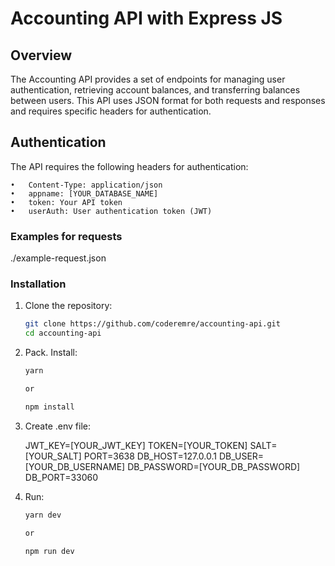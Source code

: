 # Accounting API with Express JS

## Overview

The Accounting API provides a set of endpoints for managing user authentication, retrieving account balances, and transferring balances between users. This API uses JSON format for both requests and responses and requires specific headers for authentication.


## Authentication

The API requires the following headers for authentication:

	•	Content-Type: application/json
	•	appname: [YOUR_DATABASE_NAME]
	•	token: Your API token
	•	userAuth: User authentication token (JWT)


### Examples for requests

./example-request.json


### Installation

1. Clone the repository:

   ```bash
   git clone https://github.com/coderemre/accounting-api.git
   cd accounting-api
   ```

2. Pack. Install:

   ```bash
   yarn

   or

   npm install
   ```

3. Create .env file:

   JWT_KEY=[YOUR_JWT_KEY]
   TOKEN=[YOUR_TOKEN]
   SALT=[YOUR_SALT]
   PORT=3638
   DB_HOST=127.0.0.1
   DB_USER=[YOUR_DB_USERNAME]
   DB_PASSWORD=[YOUR_DB_PASSWORD]
   DB_PORT=33060

4. Run:

   ```bash
   yarn dev

   or

   npm run dev
   ```
